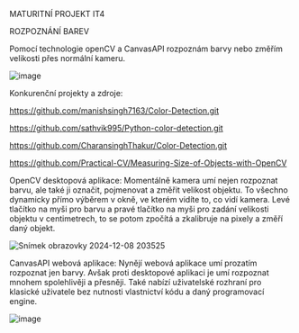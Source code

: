 MATURITNÍ PROJEKT IT4

ROZPOZNÁNÍ BAREV

Pomocí technologie openCV a CanvasAPI rozpoznám barvy nebo změřím velikosti přes normální kameru.

![image](https://github.com/user-attachments/assets/539393a1-2556-4d54-acbb-69fc51ce8664)

Konkurenční projekty a zdroje: 

https://github.com/manishsingh7163/Color-Detection.git

https://github.com/sathvik995/Python-color-detection.git

https://github.com/CharansinghThakur/Color-Detection.git

https://github.com/Practical-CV/Measuring-Size-of-Objects-with-OpenCV

OpenCV desktopová aplikace: Momentálně kamera umí nejen rozpoznat barvu, ale také ji označit, pojmenovat a změřit velikost objektu. To všechno dynamicky přímo výběrem v okně, ve kterém vidíte to, co vidí kamera. Levé tlačítko na myši pro barvu a pravé tlačítko na myši pro zadání velikosti objektu v centimetrech, to se potom zpočítá a zkalibruje na pixely a změří daný objekt.

![Snímek obrazovky 2024-12-08 203525](https://github.com/user-attachments/assets/b8999cea-0752-4a9b-997a-7aa3f51f1d2d)

CanvasAPI webová aplikace:  Nynějí webová aplikace umí prozatím rozpoznat jen barvy. Avšak proti desktopové aplikaci je umí rozpoznat mnohem spolehlivěji a přesněji. Také nabízí uživatelské rozhraní pro klasické uživatele bez nutnosti vlastnictví kódu a daný programovací engine.

![image](https://github.com/user-attachments/assets/33e14e77-142d-47a2-a0ed-e21d74013538)
